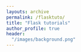 ```yaml
---
layouts: archive
permalink: /flasktuto/
title: "Flask tutorials"
author_profile: true
header:
  "/images/background.png"
---
```

